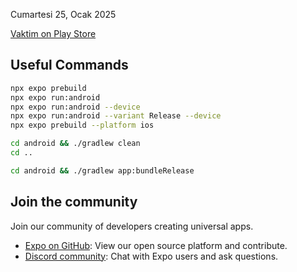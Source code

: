 Cumartesi 25, Ocak 2025

[Vaktim on Play Store](https://play.google.com/store/apps/details?id=com.viyolet)

## Useful Commands

```bash
npx expo prebuild
npx expo run:android
npx expo run:android --device
npx expo run:android --variant Release --device
npx expo prebuild --platform ios

cd android && ./gradlew clean
cd ..

cd android && ./gradlew app:bundleRelease
```

## Join the community

Join our community of developers creating universal apps.

- [Expo on GitHub](https://github.com/expo/expo): View our open source platform and contribute.
- [Discord community](https://chat.expo.dev): Chat with Expo users and ask questions.
